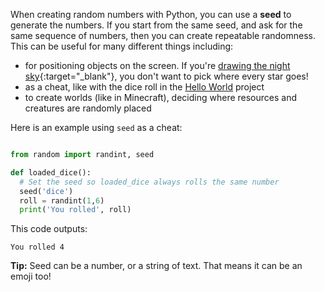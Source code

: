 When creating random numbers with Python, you can use a **seed** to generate the numbers. If you start from the same seed, and ask for the same sequence of numbers, then you can create repeatable randomness. This can be useful for many different things including:

- for positioning objects on the screen. If you're [drawing the night sky](https://trinket.io/python/c67c589510?outputOnly=true&runOption=run){:target="_blank"}, you don't want to pick where every star goes!
- as a cheat, like with the dice roll in the [Hello World](https://projects.raspberrypi.org/en/projects/hello-world) project
- to create worlds (like in Minecraft), deciding where resources and creatures are randomly placed


Here is an example using `seed` as a cheat:

```python

from random import randint, seed

def loaded_dice():
  # Set the seed so loaded_dice always rolls the same number
  seed('dice')
  roll = randint(1,6)
  print('You rolled', roll)

```
This code outputs:

```
You rolled 4
```

**Tip:** Seed can be a number, or a string of text. That means it can be an emoji too!